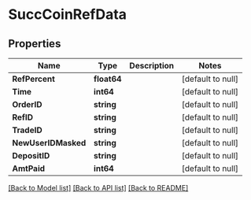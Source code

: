# SuccCoinRefData

## Properties
Name | Type | Description | Notes
------------ | ------------- | ------------- | -------------
**RefPercent** | **float64** |  | [default to null]
**Time** | **int64** |  | [default to null]
**OrderID** | **string** |  | [default to null]
**RefID** | **string** |  | [default to null]
**TradeID** | **string** |  | [default to null]
**NewUserIDMasked** | **string** |  | [default to null]
**DepositID** | **string** |  | [default to null]
**AmtPaid** | **int64** |  | [default to null]

[[Back to Model list]](../README.md#documentation-for-models) [[Back to API list]](../README.md#documentation-for-api-endpoints) [[Back to README]](../README.md)


